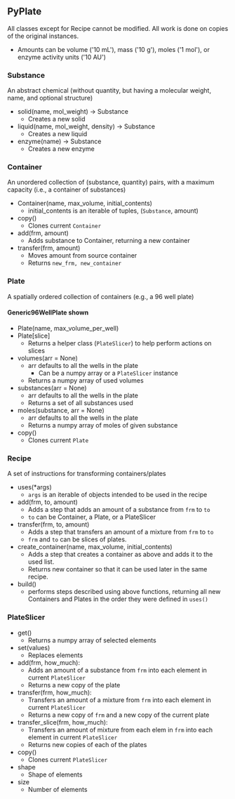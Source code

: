 ## PyPlate

All classes except for Recipe cannot be modified. All work is done on copies of the original instances.

- Amounts can be volume ('10 mL'), mass ('10 g'), moles ('1 mol'), or enzyme activity units ('10 AU')

### Substance
An abstract chemical (without quantity, but having a molecular weight, name, and optional structure)
- solid(name, mol_weight) -> Substance
  - Creates a new solid
- liquid(name, mol_weight, density) -> Substance
  - Creates a new liquid
- enzyme(name) -> Substance
  - Creates a new enzyme


### Container
An unordered collection of (substance, quantity) pairs, with a maximum capacity (i.e., a container of substances)
- Container(name, max_volume, initial_contents)
  - initial_contents is an iterable of tuples, (`Substance`, amount)
- copy()
  - Clones current `Container`
- add(frm, amount)
  - Adds substance to Container, returning a new container
- transfer(frm, amount)
  - Moves amount from source container
  - Returns `new_frm, new_container`


### Plate
A spatially ordered collection of containers (e.g., a 96 well plate)

#### Generic96WellPlate shown

- Plate(name, max_volume_per_well)
- Plate[slice]
  - Returns a helper class (`PlateSlicer`) to help perform actions on slices
- volumes(arr = None)
  - arr defaults to all the wells in the plate
    - Can be a numpy array or a `PlateSlicer` instance
  - Returns a numpy array of used volumes
- substances(arr = None)
  - arr defaults to all the wells in the plate
  - Returns a set of all substances used
- moles(substance, arr = None)
  - arr defaults to all the wells in the plate
  - Returns a numpy array of moles of given substance
- copy()
  - Clones current `Plate`

### Recipe
A set of instructions for transforming containers/plates

- uses(*args)
  - `args` is an iterable of objects intended to be used in the recipe
- add(frm, to, amount)
  - Adds a step that adds an amount of a substance from `frm` to `to`
  - `to` can be Container, a Plate, or a PlateSlicer
- transfer(frm, to, amount)
  - Adds a step that transfers an amount of a mixture from `frm` to `to`
  - `frm` and `to` can be slices of plates.
- create_container(name, max_volume, initial_contents)
  - Adds a step that creates a container as above and adds it to the used list.
  - Returns new container so that it can be used later in the same recipe.
- build()
  - performs steps described using above functions, returning all new
        Containers and Plates in the order they were defined in `uses()`

### PlateSlicer
- get()
  - Returns a numpy array of selected elements
- set(values)
  - Replaces elements
- add(frm, how_much):
  - Adds an amount of a substance from `frm` into each element in current `PlateSlicer`
  - Returns a new copy of the plate
- transfer(frm, how_much):
  - Transfers an amount of a mixture from `frm` into each element in current `PlateSlicer`
  - Returns a new copy of `frm` and a new copy of the current plate
- transfer_slice(frm, how_much):
  - Transfers an amount of mixture from each elem in `frm` into each element in current `PlateSlicer`
  - Returns new copies of each of the plates
- copy()
  - Clones current `PlateSlicer`
- shape
  - Shape of elements
- size
  - Number of elements
